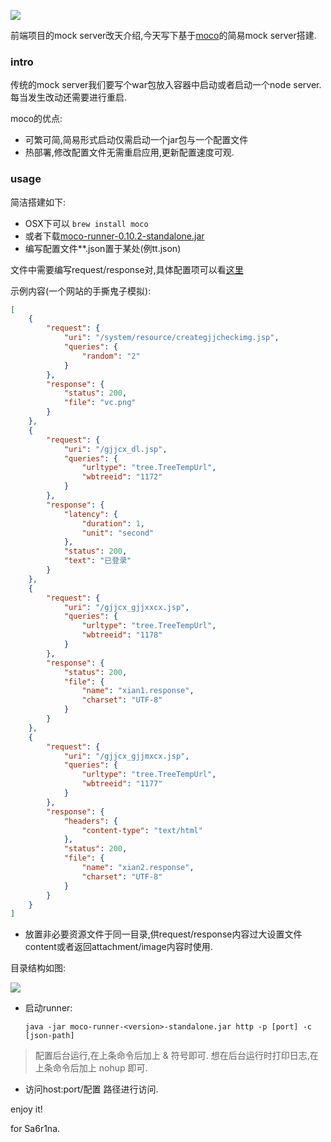 ![](https://o4dyfn0ef.qnssl.com/image/Screen%20Shot%202016-03-06%20at%2012.10.33.png?imageView2/2/h/200) 

前端项目的mock server改天介绍,今天写下基于[moco](https://github.com/dreamhead/moco)的简易mock server搭建. 

### intro 

传统的mock server我们要写个war包放入容器中启动或者启动一个node server.每当发生改动还需要进行重启. 

moco的优点: 

- 可繁可简,简易形式启动仅需启动一个jar包与一个配置文件 
- 热部署,修改配置文件无需重启应用,更新配置速度可观. 

### usage 

简洁搭建如下: 

* OSX下可以 `brew install moco`
* 或者下载[moco-runner-0.10.2-standalone.jar](https://repo1.maven.org/maven2/com/github/dreamhead/moco-runner/0.10.2/moco-runner-0.10.2-standalone.jar) 
* 编写配置文件**.json置于某处(例tt.json)  

文件中需要编写request/response对,具体配置项可以看[这里](https://github.com/dreamhead/moco/blob/master/moco-doc/apis.md) 

示例内容(一个网站的手撕鬼子模拟): 

```json
[
    {
        "request": {
            "uri": "/system/resource/creategjjcheckimg.jsp", 
            "queries": {
                "random": "2"
            }
        }, 
        "response": {
            "status": 200, 
            "file": "vc.png"
        }
    }, 
    {
        "request": {
            "uri": "/gjjcx_dl.jsp", 
            "queries": {
                "urltype": "tree.TreeTempUrl", 
                "wbtreeid": "1172"
            }
        }, 
        "response": {
            "latency": {
                "duration": 1, 
                "unit": "second"
            }, 
            "status": 200, 
            "text": "已登录"
        }
    }, 
    {
        "request": {
            "uri": "/gjjcx_gjjxxcx.jsp", 
            "queries": {
                "urltype": "tree.TreeTempUrl", 
                "wbtreeid": "1178"
            }
        }, 
        "response": {
            "status": 200, 
            "file": {
                "name": "xian1.response", 
                "charset": "UTF-8"
            }
        }
    }, 
    {
        "request": {
            "uri": "/gjjcx_gjjmxcx.jsp", 
            "queries": {
                "urltype": "tree.TreeTempUrl", 
                "wbtreeid": "1177"
            }
        }, 
        "response": {
            "headers": {
                "content-type": "text/html"
            }, 
            "status": 200, 
            "file": {
                "name": "xian2.response", 
                "charset": "UTF-8"
            }
        }
    }
]  
``` 

* 放置非必要资源文件于同一目录,供request/response内容过大设置文件content或者返回attachment/image内容时使用. 

 目录结构如图: 

 ![](https://o4dyfn0ef.qnssl.com/image/Screen%20Shot%202016-03-05%20at%2000.23.25.png?imageView2/2/h/200) 

* 启动runner: 

  `java -jar moco-runner-<version>-standalone.jar http -p [port] -c [json-path]`

 > 配置后台运行,在上条命令后加上 & 符号即可.
 > 想在后台运行时打印日志,在上条命令后加上 nohup 即可.
 
* 访问host:port/配置 路径进行访问. 

enjoy it! 

for Sa6r1na. 


